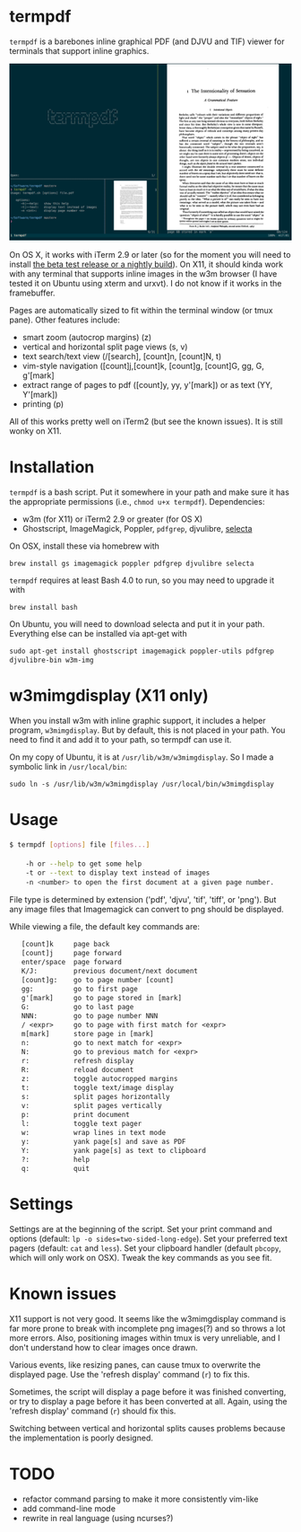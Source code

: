 termpdf
=======

`termpdf` is a barebones inline graphical PDF (and DJVU and TIF) viewer for
terminals that support inline graphics.

![screenshot]

On OS X, it works with iTerm 2.9 or later (so for the moment you will need to
install [the beta test release or a nightly build]). On X11, it should kinda work
with any terminal that supports inline images in the w3m browser (I have
tested it on Ubuntu using xterm and urxvt). I do not know if it works in the
framebuffer.

Pages are automatically sized to fit within the terminal window (or tmux
pane). Other features include:

-   smart zoom (autocrop margins) (z)
-   vertical and horizontal split page views (s, v)
-   text search/text view (/[search], [count]n, [count]N, t)
-   vim-style navigation ([count]j,[count]k, [count]g, [count]G, gg, G, g'[mark]
-   extract range of pages to pdf ([count]y, yy, y'[mark]) or as text (YY, Y'[mark])
-   printing (p)

All of this works pretty well on iTerm2 (but see the known issues). It is
still wonky on X11.

Installation
============

`termpdf` is a bash script. Put it somewhere in your path and make sure it has
the appropriate permissions (i.e., `chmod u+x termpdf`). 
Dependencies:

-   w3m (for X11) or iTerm2 2.9 or greater (for OS X)
-   Ghostscript, ImageMagick, Poppler, `pdfgrep`, djvulibre,
    [selecta](https://github.com/garybernhardt/selecta)

On OSX, install these via homebrew with

    brew install gs imagemagick poppler pdfgrep djvulibre selecta

`termpdf` requires at least Bash 4.0 to run, so you may need to upgrade it with

	brew install bash

On Ubuntu, you will need to download selecta and put it in your path.
Everything else can be installed via apt-get with

    sudo apt-get install ghostscript imagemagick poppler-utils pdfgrep
    djvulibre-bin w3m-img


w3mimgdisplay (X11 only)
========================

When you install w3m with inline graphic support, it includes a helper
program, `w3mimgdisplay`. But by default, this is not placed in your path. You
need to find it and add it to your path, so termpdf can use it.

On my copy of Ubuntu, it is at `/usr/lib/w3m/w3mimgdisplay`. So I made a
symbolic link in `/usr/local/bin`:

    sudo ln -s /usr/lib/w3m/w3mimgdisplay /usr/local/bin/w3mimgdisplay


Usage
=====

```.bash
$ termpdf [options] file [files...]

    -h or --help to get some help
    -t or --text to display text instead of images
    -n <number> to open the first document at a given page number.
```

File type is determined by extension ('pdf', 'djvu', 'tif', 'tiff', or 'png').
But any image files that Imagemagick can convert to png should be displayed.

While viewing a file, the default key commands are:

       [count]k     page back
       [count]j     page forward
       enter/space  page forward
       K/J:         previous document/next document
       [count]g:    go to page number [count]
       gg:          go to first page
       g'[mark]     go to page stored in [mark]
       G:           go to last page
       NNN:         go to page number NNN
       / <expr>     go to page with first match for <expr>
       m[mark]      store page in [mark]
       n:           go to next match for <expr>
       N:           go to previous match for <expr>
       r:           refresh display
       R:           reload document
       z:           toggle autocropped margins
       t:           toggle text/image display
       s:           split pages horizontally
       v:           split pages vertically
       p:           print document
       l:           toggle text pager 
       w:           wrap lines in text mode
       y:           yank page[s] and save as PDF
       Y:           yank page[s] as text to clipboard
       ?:           help
       q:           quit

# Settings

Settings are at the beginning of the script. Set your print command and
options (default: `lp -o sides=two-sided-long-edge`). Set your preferred text
pagers (default: `cat` and `less`). Set your clipboard handler (default
`pbcopy`, which will only work on OSX). Tweak the key commands as you see fit.

# Known issues

X11 support is not very good. It seems like the w3mimgdisplay command is far
more prone to break with incomplete png images(?) and so throws a lot more
errors. Also, positioning images within tmux is very unreliable, and I don't
understand how to clear images once drawn.

Various events, like resizing panes, can cause tmux to overwrite the
displayed page. Use the 'refresh display' command (`r`) to fix this.

Sometimes, the script will display a page before it was finished
converting, or try to display a page before it has been converted at all.
Again, using the 'refresh display' command (`r`) should fix this.

Switching between vertical and horizontal splits causes problems because the
implementation is poorly designed.

# TODO

-   refactor command parsing to make it more consistently vim-like
-   add command-line mode
-   rewrite in real language (using ncurses?)

  [the beta test release or a nightly build]: https://iterm2.com/downloads.html
  [Poppler]: http://poppler.freedesktop.org/
  [screenshot]: screenshot.png
